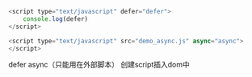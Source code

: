 
```js
<script type="text/javascript" defer="defer">
    console.log(defer)
</script> 
```
```js
<script type="text/javascript" src="demo_async.js" async="async">
</script> 
```

defer
async（只能用在外部脚本）
创建script插入dom中